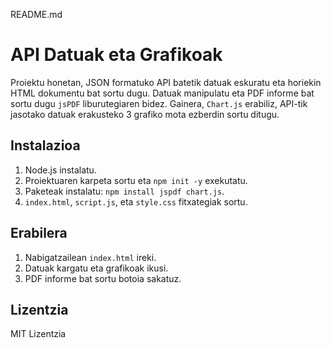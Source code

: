 README.md
# API Datuak eta Grafikoak

Proiektu honetan, JSON formatuko API batetik datuak eskuratu eta horiekin HTML dokumentu bat sortu dugu. Datuak manipulatu eta PDF informe bat sortu dugu `jsPDF` liburutegiaren bidez. Gainera, `Chart.js` erabiliz, API-tik jasotako datuak erakusteko 3 grafiko mota ezberdin sortu ditugu.

## Instalazioa

1. Node.js instalatu.
2. Proiektuaren karpeta sortu eta `npm init -y` exekutatu.
3. Paketeak instalatu: `npm install jspdf chart.js`.
4. `index.html`, `script.js`, eta `style.css` fitxategiak sortu.

## Erabilera

1. Nabigatzailean `index.html` ireki.
2. Datuak kargatu eta grafikoak ikusi.
3. PDF informe bat sortu botoia sakatuz.

## Lizentzia

MIT Lizentzia